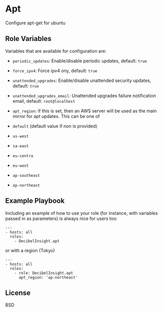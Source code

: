 Apt
===

Configure apt-get for ubuntu

Role Variables
--------------

Variables that are available for configuration are:

  - `periodic_updates`: Enable/disable periodic updates, default: `true`
  - `force_ipv4`: Force ipv4 ony, default: `true`
  - `unattended_upgrades`: Enable/disable unattended security updates, default: `true`
  - `unattended_upgrades_email`: Unattended upgrades failure notification email, default: `root@localhost`
  - `apt_region`: if this is set, then an AWS server will be used as the main mirror for
  apt updates. This can be one of

   - `default` (default value if non is provided)
   - `us-west`
   - `sa-east`
   - `eu-centra`
   - `eu-west`
   - `ap-southeast`
   - `ap-northeast`

Example Playbook
----------------

Including an example of how to use your role (for instance, with variables passed in as parameters) is always nice for users too:

    ---
    - hosts: all
      roles:
        - DecibelInsight.apt

or with a region (Tokyo)

    ---
    - hosts: all
      roles:
        - role: DecibelInsight.apt
          apt_region: 'ap-northeast'

License
-------

BSD
